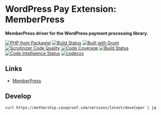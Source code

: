 # WordPress Pay Extension: MemberPress

**MemberPress driver for the WordPress payment processing library.**

[![PHP from Packagist](https://img.shields.io/packagist/php-v/wp-pay-extensions/memberpress.svg)](https://packagist.org/packages/wp-pay-extensions/memberpress)
[![Build Status](https://travis-ci.org/wp-pay-extensions/memberpress.svg?branch=develop)](https://travis-ci.org/wp-pay-extensions/memberpress)
[![Built with Grunt](https://cdn.gruntjs.com/builtwith.svg)](http://gruntjs.com/)
[![Scrutinizer Code Quality](https://scrutinizer-ci.com/g/wp-pay-extensions/memberpress/badges/quality-score.png?b=develop)](https://scrutinizer-ci.com/g/wp-pay-extensions/memberpress/?branch=develop)
[![Code Coverage](https://scrutinizer-ci.com/g/wp-pay-extensions/memberpress/badges/coverage.png?b=develop)](https://scrutinizer-ci.com/g/pronamic/wp-pronamic-ideal/?branch=develop)
[![Build Status](https://scrutinizer-ci.com/g/wp-pay-extensions/memberpress/badges/build.png?b=develop)](https://scrutinizer-ci.com/g/pronamic/wp-pronamic-ideal/build-status/develop)
[![Code Intelligence Status](https://scrutinizer-ci.com/g/wp-pay-extensions/memberpress/badges/code-intelligence.svg?b=develop)](https://scrutinizer-ci.com/code-intelligence)
[![codecov](https://codecov.io/gh/wp-pay-extensions/memberpress/branch/develop/graph/badge.svg)](https://codecov.io/gh/wp-pay-extensions/memberpress)

## Links

*	[MemberPress](https://www.memberpress.com/)

## Develop

```
curl https://mothership.caseproof.com/versions/latest/developer | jq
```
